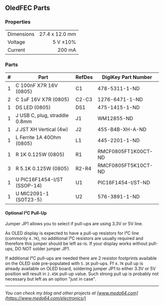 ## OledFEC Parts

### Properties

|            |                |
|------------|---------------:|
| Dimensions | 27.4 x 12.0 mm |
| Voltage    | 5 V ±10%       |
| Current    | 200 mA         |


### Parts

|  # | Part                                      | RefDes  | DigiKey Part Number |
|---:|-------------------------------------------|---------|---------------------|
|  1 | C 100nF X7R 16V (0805)                    | C1      | 478-5311-1-ND       |
|  2 | C 1uF 16V X7R (0805)                      | C2-C3   | 1276-6471-1-ND      |
|  1 | DS LED (0805)                             | DS1     | 475-1415-1-ND       |
|  1 | J USB C, plug, straddle 0.8mm             | J1      | WM12855-ND          |
|  1 | J JST XH Vertical (4w)                    | J2      | 455-B4B-XH-A-ND     |
|  1 | L Ferrite 1A 40Ohm (0805)                 | L1      | 445-2201-1-ND       |
|  1 | R 1K 0.125W (0805)                        | R1      | RMCF0805FT1K00CT-ND |
|  3 | R 5.1K 0.125W (0805)                      | R2-R4   | RMCF0805FT5K10CT-ND |
|  1 | U PIC16F1454-I/ST (SSOP-14)               | U1      | PIC16F1454-I/ST-ND  |
|  1 | U MIC2091-1 (SOT23-5)                     | U2      | 576-3891-1-ND       |


#### Optional I²C Pull-Up

Jumper JP1 allows you to select if pull-ups are using 3.3V or 5V line.

As OLED display is expected to have a pull-up resistors for I²C line (commonly
`4.7K`), no additional I²C resistors are usually required and therefore this
jumper should be left as-is. If your display works without pull-ups, DO NOT
solder jumper JP1.

If additional I²C pull-ups are needed there are 2 resistor footprints available
on the OLED side pre-populated with `5.1K` pull-ups. Ff `4.7K` pull up is
already available on OLED board, soldering jumper JP1 to either 3.3V or 5V
position will result in `2.45K` pull-up value. Such strong pull up is probably
not necessary but left as an option "just in case".

---

*You can check my blog and other projects at [www.medo64.com](https://www.medo64.com/electronics/)*
